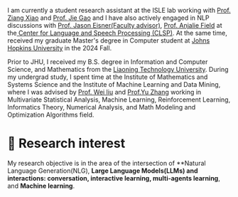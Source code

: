 
I am currently a student research assistant at the ISLE lab working with [Prof. Ziang Xiao](https://www.ziangxiao.com/) and [Prof. Jie Gao](https://gaojie058.github.io/) and I have also actively engaged in NLP discussions with [Prof. Jason Eisner(Faculty advisor)](https://www.cs.jhu.edu/~jason/), [Prof. Anjalie Field](https://anjalief.github.io/index.html) at the[ Center for Language and Speech Processing (CLSP)](https://www.clsp.jhu.edu/). At the same time, received my graduate Master's degree in Computer student at [Johns Hopkins University](https://www.jhu.edu/) in the 2024 Fall.

Prior to JHU, I received my B.S. degree in Information and Computer Science, and Mathematics from the [Liaoning Technology University](https://en.lntu.edu.cn/). During my undergrad study, I spent time at the Institute of Mathematics and Systems Science and the Institute of Machine Learning and Data Mining, where I was advised by [Prof. Wei liu](https://www.researchgate.net/profile/Wei-Liu-523) and [Prof.Yu Zhang](https://www.researchgate.net/profile/Yu-Zhang-264) working in Multivariate Statistical Analysis, Machine Learning, Reinforcement Learning, Informatics Theory, Numerical Analysis, and Math Modeling and Optimization Algorithms field.
# 🤔 Research interest
My research objective is in the area of the intersection of **Natural Language Generation(NLG), **Large Language Models(LLMs) and interactions: conversation, interactive learning, multi-agents learning**, and **Machine learning**.


